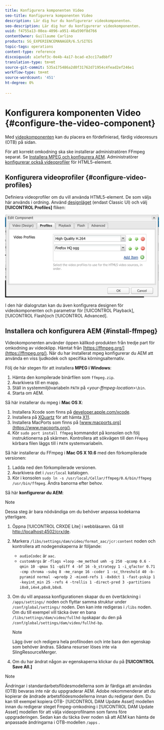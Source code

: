 ```yaml
---
title: Konfigurera komponenten Video
seo-title: Konfigurera komponenten Video
description: Lär dig hur du konfigurerar videokomponenten.
seo-description: Lär dig hur du konfigurerar videokomponenten.
uuid: f4755a13-08ea-4096-a951-46a590f8d766
contentOwner: Guillaume Carlino
products: SG_EXPERIENCEMANAGER/6.5/SITES
topic-tags: operations
content-type: reference
discoiquuid: a1efef3c-0e4b-4a17-bcad-e3cc17adbbf7
translation-type: tm+mt
source-git-commit: 535a175486a2d0f31762d71954c4fead2ef246e1
workflow-type: tm+mt
source-wordcount: '451'
ht-degree: 0%

---
```



# Konfigurera komponenten Video {#configure-the-video-component}

Med [videokomponenten](/help/sites-authoring/default-components-foundation.md#video) kan du placera en fördefinierad, färdig videoresurs (OTB) på sidan.

För att korrekt omkodning ska ske installerar administratören FFmpeg separat. Se [Installera MPEG och konfigurera AEM](#install-ffmpeg). Administratörer [konfigurerar också videoprofiler](#configure-video-profiles) för HTML5-element.

## Konfigurera videoprofiler {#configure-video-profiles}

Definiera videoprofiler om du vill använda HTML5-element. De som väljs här används i ordning. Använd [designläget](/help/sites-authoring/default-components-designmode.md) (endast Classic UI) och välj **[!UICONTROL Profiles]** fliken:

![chlimage_1-317](assets/chlimage_1-317.png)

I den här dialogrutan kan du även konfigurera designen för videokomponenten och parametrar för [!UICONTROL Playback], [!UICONTROL Flash]och [!UICONTROL Advanced].

## Installera och konfigurera AEM {#install-ffmpeg}

Videokomponenten använder öppen källkod-produkten från tredje part för omkodning av videoklipp. Hämtat från [https://ffmpeg.org/](https://ffmpeg.org/). När du har installerat mpeg konfigurerar du AEM att använda en viss ljudkodek och specifika körningsalternativ.

Följ de här stegen för att installera **MPEG i Windows**:

1. Hämta den kompilerade binärfilen som `ffmpeg.zip`.
1. Avarkivera till en mapp.
1. Ställ in systemmiljövariabeln `PATH` på &lt;*your-ffmpeg-location*>`\bin`.
1. Starta om AEM.

Så här installerar du mpeg i **Mac OS X**:

1. Installera Xcode som finns på [developer.apple.com/xcode](https://developer.apple.com/xcode/).
1. Installera på [XQuartz](https://www.xquartz.org) för att hämta [X11](https://support.apple.com/en-us/HT201341).
1. Installera MacPorts som finns på [www.macports.org](https://www.macports.org/).
1. Kör `sudo port install ffmpeg` kommandot på konsolen och följ instruktionerna på skärmen. Kontrollera att sökvägen till den `FFmpeg` körbara filen läggs till i `PATH` systemvariabeln.

Så här installerar du FFmpeg i **Mac OS X 10.6** med den förkompilerade versionen:

1. Ladda ned den förkompilerade versionen.
1. Avarkivera det i `/usr/local` katalogen.
1. Kör i konsolen `sudo ln -s /usr/local/Cellar/ffmpeg/0.6/bin/ffmpeg /usr/bin/ffmpeg`. Ändra banorna efter behov.

Så här **konfigurerar du AEM**:

>[!NOTE]
>
>Dessa steg är bara nödvändiga om du behöver anpassa kodekarna ytterligare.

1. Öppna [!UICONTROL CRXDE Lite] i webbläsaren. Gå till [http://localhost:4502/crx/de](http://localhost:4502/crx/de).
2. Markera `/libs/settings/dam/video/format_aac/jcr:content` noden och kontrollera att nodegenskaperna är följande:

   * `audioCodec` är `aac`.
   * `customArgs` är `-flags +loop -me_method umh -g 250 -qcomp 0.6 -qmin 10 -qmax 51 -qdiff 4 -bf 16 -b_strategy 1 -i_qfactor 0.71 -cmp chroma -subq 8 -me_range 16 -coder 1 -sc_threshold 40 -b-pyramid normal -wpredp 2 -mixed-refs 1 -8x8dct 1 -fast-pskip 1 -keyint_min 25 -refs 4 -trellis 1 -direct-pred 3 -partitions i8x8,i4x4,p8x8,b8x8`.

3. Om du vill anpassa konfigurationen skapar du en övertäckning i `/apps/settings/` noden och flyttar samma struktur under `/conf/global/settings/` noden. Den kan inte redigeras i `/libs` noden. Om du till exempel vill täcka över en bana `/libs/settings/dam/video/fullhd-bp`skapar du den på `/conf/global/settings/dam/video/fullhd-bp`.

   >[!NOTE]
   >
   >Lägg över och redigera hela profilnoden och inte bara den egenskap som behöver ändras. Sådana resurser löses inte via SlingResourceMerger.

4. Om du har ändrat någon av egenskaperna klickar du på **[!UICONTROL Save All.]**

>[!NOTE]
>
>Ändringar i standardarbetsflödesmodellerna som är färdiga att användas (OTB) bevaras inte när du uppgraderar AEM. Adobe rekommenderar att du kopierar de ändrade arbetsflödesmodellerna innan du redigerar dem. Du kan till exempel kopiera OTB- [!UICONTROL DAM Update Asset] modellen innan du redigerar steget Fmpeg-omkodning i [!UICONTROL DAM Update Asset] modellen för att välja videoprofilnamn som fanns före uppgraderingen. Sedan kan du täcka över noden så att AEM kan hämta de anpassade ändringarna i OTB-modellen `/apps` .

